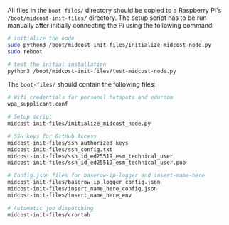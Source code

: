 All files in the `boot-files/` directory should be copied to a Raspberry Pi's `/boot/midcost-init-files/` directory. The setup script has to be run manually after initially connecting the Pi using the following command:

```bash
# initialize the node
sudo python3 /boot/midcost-init-files/initialize-midcost-node.py
sudo reboot

# test the initial installation
python3 /boot/midcost-init-files/test-midcost-node.py
```

The `boot-files/` should contain the following files:

```bash
# Wifi credentials for personal hotspots and eduroam
wpa_supplicant.conf

# Setup script
midcost-init-files/initialize_midcost_node.py

# SSH keys for GitHub Access
midcost-init-files/ssh_authorized_keys
midcost-init-files/ssh_config.txt
midcost-init-files/ssh_id_ed25519_esm_technical_user
midcost-init-files/ssh_id_ed25519_esm_technical_user.pub

# Config.json files for baserow-ip-logger and insert-name-here
midcost-init-files/baserow_ip_logger_config.json
midcost-init-files/insert_name_here_config.json
midcost-init-files/insert_name_here_env

# Automatic job dispatching
midcost-init-files/crontab
```
